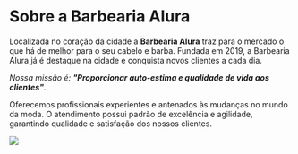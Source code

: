 <h1>Sobre a Barbearia Alura </h1>

<p>Localizada no coração da cidade a <strong>Barbearia Alura</strong> traz para o mercado o que há de melhor para o seu cabelo e barba. 
Fundada em 2019, a Barbearia Alura já é destaque na cidade e conquista novos clientes a cada dia.</p>
  
<p><em>Nossa missão é: <strong>"Proporcionar auto-estima e qualidade de vida aos clientes"</strong>.</em> </p>

<p>Oferecemos profissionais experientes e antenados às mudanças no mundo da moda. 
O atendimento possui padrão de excelência e agilidade, garantindo qualidade e satisfação dos nossos clientes.</p>

![](https://encrypted-tbn0.gstatic.com/images?q=tbn:ANd9GcS0uDxBABftQdvCbG58EPHQ-DzMctfBFwR1DA&usqp=CAU)
